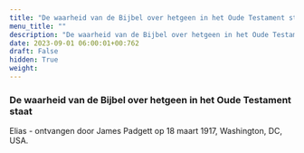 ```yaml
---
title: "De waarheid van de Bijbel over hetgeen in het Oude Testament staat"
menu_title: ""
description: "De waarheid van de Bijbel over hetgeen in het Oude Testament staat"
date: 2023-09-01 06:00:01+00:762
draft: False
hidden: True
weight:
---
```

### De waarheid van de Bijbel over hetgeen in het Oude Testament staat

Elias - ontvangen door James Padgett op 18 maart 1917, Washington, DC, USA.
